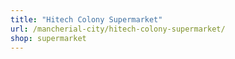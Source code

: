 ```yaml
---
title: "Hitech Colony Supermarket"
url: /mancherial-city/hitech-colony-supermarket/
shop: supermarket
---
```

